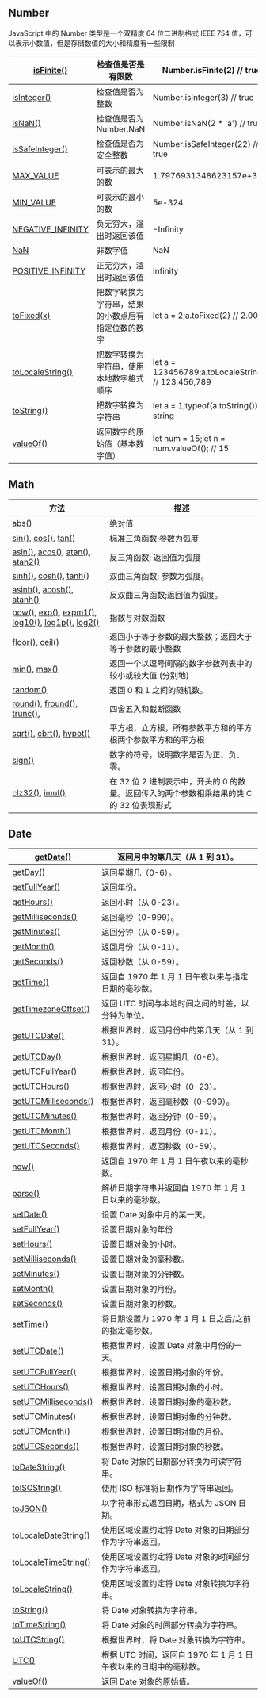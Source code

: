 ## Number

JavaScript 中的 Number 类型是一个双精度 64 位二进制格式 IEEE 754 值，可以表示小数值，但是存储数值的大小和精度有一些限制

| [isFinite()](https://www.w3school.com.cn/jsref/jsref_isfinite_number.asp)             | 检查值是否是有限数                 | Number.isFinite(2) // true                           |
| ------------------------------------------------------------------------------------- | ------------------------- | ---------------------------------------------------- |
| [isInteger()](https://www.w3school.com.cn/jsref/jsref_isinteger.asp)                  | 检查值是否为整数                  | Number.isInteger(3) // true                          |
| [isNaN()](https://www.w3school.com.cn/jsref/jsref_isnan_number.asp)                   | 检查值是否为 Number.NaN         | Number.isNaN(2 * 'a') // true                       |
| [isSafeInteger()](https://www.w3school.com.cn/jsref/jsref_issafeinteger.asp)          | 检查值是否为安全整数                | Number.isSafeInteger(22) // true                     |
| [MAX_VALUE](https://www.w3school.com.cn/jsref/jsref_max_value.asp)                    | 可表示的最大的数                  | 1.7976931348623157e+308                              |
| [MIN_VALUE](https://www.w3school.com.cn/jsref/jsref_min_value.asp)                    | 可表示的最小的数                  | 5e-324                                               |
| [NEGATIVE_INFINITY](https://www.w3school.com.cn/jsref/jsref_negative_infinity.asp)    | 负无穷大，溢出时返回该值              | -Infinity                                           |
| [NaN](https://www.w3school.com.cn/jsref/jsref_number_nan.asp)                         | 非数字值                      | NaN                                                  |
| [POSITIVE_INFINITY](https://www.w3school.com.cn/jsref/jsref_positive_infinity.asp)    | 正无穷大，溢出时返回该值              | Infinity                                             |
| [toFixed(x)](https://www.w3school.com.cn/jsref/jsref_tofixed.asp)                     | 把数字转换为字符串，结果的小数点后有指定位数的数字 | let a = 2;a.toFixed(2) // 2.00                       |
| [toLocaleString()](https://www.w3school.com.cn/jsref/jsref_tolocalestring_number.asp) | 把数字转换为字符串，使用本地数字格式顺序      | let a = 123456789;a.toLocaleString(); // 123,456,789 |
| [toString()](https://www.w3school.com.cn/jsref/jsref_tostring_number.asp)             | 把数字转换为字符串                 | let a = 1;typeof(a.toString()) // string             |
| [valueOf()](https://www.w3school.com.cn/jsref/jsref_valueof_number.asp)               | 返回数字的原始值（基本数字值）           | let num = 15;let n = num.valueOf(); // 15            |

## Math

| 方法                                                                                                                                                                                                                                                                                                                                                                                                                                                                                                                                                                                                                                   | 描述                                                    |
| ------------------------------------------------------------------------------------------------------------------------------------------------------------------------------------------------------------------------------------------------------------------------------------------------------------------------------------------------------------------------------------------------------------------------------------------------------------------------------------------------------------------------------------------------------------------------------------------------------------------------------------ | ----------------------------------------------------- |
| [abs()](https://developer.mozilla.org/zh-CN/docs/Web/JavaScript/Reference/Global_Objects/Math/abs)                                                                                                                                                                                                                                                                                                                                                                                                                                                                                                                                   | 绝对值                                                   |
| [sin()](https://developer.mozilla.org/zh-CN/docs/Web/JavaScript/Reference/Global_Objects/Math/sin), [cos()](https://developer.mozilla.org/zh-CN/docs/Web/JavaScript/Reference/Global_Objects/Math/cos), [tan()](https://developer.mozilla.org/zh-CN/docs/Web/JavaScript/Reference/Global_Objects/Math/tan)                                                                                                                                                                                                                                                                                                                           | 标准三角函数;参数为弧度                                          |
| [asin()](https://developer.mozilla.org/zh-CN/docs/Web/JavaScript/Reference/Global_Objects/Math/asin), [acos()](https://developer.mozilla.org/zh-CN/docs/Web/JavaScript/Reference/Global_Objects/Math/acos), [atan()](https://developer.mozilla.org/zh-CN/docs/Web/JavaScript/Reference/Global_Objects/Math/atan), [atan2()](https://developer.mozilla.org/zh-CN/docs/Web/JavaScript/Reference/Global_Objects/Math/atan2)                                                                                                                                                                                                             | 反三角函数; 返回值为弧度                                         |
| [sinh()](https://developer.mozilla.org/zh-CN/docs/Web/JavaScript/Reference/Global_Objects/Math/sinh), [cosh()](https://developer.mozilla.org/zh-CN/docs/Web/JavaScript/Reference/Global_Objects/Math/cosh), [tanh()](https://developer.mozilla.org/zh-CN/docs/Web/JavaScript/Reference/Global_Objects/Math/tanh)                                                                                                                                                                                                                                                                                                                     | 双曲三角函数; 参数为弧度。                                        |
| [asinh()](https://developer.mozilla.org/zh-CN/docs/Web/JavaScript/Reference/Global_Objects/Math/asinh), [acosh()](https://developer.mozilla.org/zh-CN/docs/Web/JavaScript/Reference/Global_Objects/Math/acosh), [atanh()](https://developer.mozilla.org/zh-CN/docs/Web/JavaScript/Reference/Global_Objects/Math/atanh)                                                                                                                                                                                                                                                                                                               | 反双曲三角函数;返回值为弧度。                                       |
| [pow()](https://developer.mozilla.org/zh-CN/docs/Web/JavaScript/Reference/Global_Objects/Math/pow), [exp()](https://developer.mozilla.org/zh-CN/docs/Web/JavaScript/Reference/Global_Objects/Math/exp), [expm1()](https://developer.mozilla.org/zh-CN/docs/Web/JavaScript/Reference/Global_Objects/Math/expm1), [log10()](https://developer.mozilla.org/zh-CN/docs/Web/JavaScript/Reference/Global_Objects/Math/log10), [log1p()](https://developer.mozilla.org/zh-CN/docs/Web/JavaScript/Reference/Global_Objects/Math/log1p), [log2()](https://developer.mozilla.org/zh-CN/docs/Web/JavaScript/Reference/Global_Objects/Math/log2) | 指数与对数函数                                               |
| [floor()](https://developer.mozilla.org/zh-CN/docs/Web/JavaScript/Reference/Global_Objects/Math/floor), [ceil()](https://developer.mozilla.org/zh-CN/docs/Web/JavaScript/Reference/Global_Objects/Math/ceil)                                                                                                                                                                                                                                                                                                                                                                                                                         | 返回小于等于参数的最大整数；返回大于等于参数的最小整数                           |
| [min()](https://developer.mozilla.org/zh-CN/docs/Web/JavaScript/Reference/Global_Objects/Math/min), [max()](https://developer.mozilla.org/zh-CN/docs/Web/JavaScript/Reference/Global_Objects/Math/max)                                                                                                                                                                                                                                                                                                                                                                                                                               | 返回一个以逗号间隔的数字参数列表中的较小或较大值 (分别地)                        |
| [random()](https://developer.mozilla.org/zh-CN/docs/Web/JavaScript/Reference/Global_Objects/Math/random)                                                                                                                                                                                                                                                                                                                                                                                                                                                                                                                             | 返回 0 和 1 之间的随机数。                                      |
| [round()](https://developer.mozilla.org/zh-CN/docs/Web/JavaScript/Reference/Global_Objects/Math/round), [fround()](https://developer.mozilla.org/zh-CN/docs/Web/JavaScript/Reference/Global_Objects/Math/fround), [trunc()](https://developer.mozilla.org/zh-CN/docs/Web/JavaScript/Reference/Global_Objects/Math/trunc),                                                                                                                                                                                                                                                                                                            | 四舍五入和截断函数                                             |
| [sqrt()](https://developer.mozilla.org/zh-CN/docs/Web/JavaScript/Reference/Global_Objects/Math/sqrt), [cbrt()](https://developer.mozilla.org/zh-CN/docs/Web/JavaScript/Reference/Global_Objects/Math/cbrt), [hypot()](https://developer.mozilla.org/zh-CN/docs/Web/JavaScript/Reference/Global_Objects/Math/hypot)                                                                                                                                                                                                                                                                                                                   | 平方根，立方根，所有参数平方和的平方根两个参数平方和的平方根                        |
| [sign()](https://developer.mozilla.org/zh-CN/docs/Web/JavaScript/Reference/Global_Objects/Math/sign)                                                                                                                                                                                                                                                                                                                                                                                                                                                                                                                                 | 数字的符号，说明数字是否为正、负、零。                                   |
| [clz32()](https://developer.mozilla.org/zh-CN/docs/Web/JavaScript/Reference/Global_Objects/Math/clz32), [imul()](https://developer.mozilla.org/zh-CN/docs/Web/JavaScript/Reference/Global_Objects/Math/imul)                                                                                                                                                                                                                                                                                                                                                                                                                         | 在 32 位 2 进制表示中，开头的 0 的数量。返回传入的两个参数相乘结果的类 C 的 32 位表现形式 |

## Date

| [getDate()](https://www.w3school.com.cn/jsref/jsref_getdate.asp)                       | 返回月中的第几天（从 1 到 31）。                       |
| -------------------------------------------------------------------------------------- | ----------------------------------------- |
| [getDay()](https://www.w3school.com.cn/jsref/jsref_getday.asp)                         | 返回星期几（0-6）。                               |
| [getFullYear()](https://www.w3school.com.cn/jsref/jsref_getfullyear.asp)               | 返回年份。                                     |
| [getHours()](https://www.w3school.com.cn/jsref/jsref_gethours.asp)                     | 返回小时（从 0-23）。                             |
| [getMilliseconds()](https://www.w3school.com.cn/jsref/jsref_getmilliseconds.asp)       | 返回毫秒（0-999）。                              |
| [getMinutes()](https://www.w3school.com.cn/jsref/jsref_getminutes.asp)                 | 返回分钟（从 0-59）。                             |
| [getMonth()](https://www.w3school.com.cn/jsref/jsref_getmonth.asp)                     | 返回月份（从 0-11）。                             |
| [getSeconds()](https://www.w3school.com.cn/jsref/jsref_getseconds.asp)                 | 返回秒数（从 0-59）。                             |
| [getTime()](https://www.w3school.com.cn/jsref/jsref_gettime.asp)                       | 返回自 1970 年 1 月 1 日午夜以来与指定日期的毫秒数。          |
| [getTimezoneOffset()](https://www.w3school.com.cn/jsref/jsref_gettimezoneoffset.asp)   | 返回 UTC 时间与本地时间之间的时差，以分钟为单位。               |
| [getUTCDate()](https://www.w3school.com.cn/jsref/jsref_getutcdate.asp)                 | 根据世界时，返回月份中的第几天（从 1 到 31）。                |
| [getUTCDay()](https://www.w3school.com.cn/jsref/jsref_getutcday.asp)                   | 根据世界时，返回星期几（0-6）。                         |
| [getUTCFullYear()](https://www.w3school.com.cn/jsref/jsref_getutcfullyear.asp)         | 根据世界时，返回年份。                               |
| [getUTCHours()](https://www.w3school.com.cn/jsref/jsref_getutchours.asp)               | 根据世界时，返回小时（0-23）。                         |
| [getUTCMilliseconds()](https://www.w3school.com.cn/jsref/jsref_getutcmilliseconds.asp) | 根据世界时，返回毫秒数（0-999）。                       |
| [getUTCMinutes()](https://www.w3school.com.cn/jsref/jsref_getutcminutes.asp)           | 根据世界时，返回分钟（0-59）。                         |
| [getUTCMonth()](https://www.w3school.com.cn/jsref/jsref_getutcmonth.asp)               | 根据世界时，返回月份（0-11）。                         |
| [getUTCSeconds()](https://www.w3school.com.cn/jsref/jsref_getutcseconds.asp)           | 根据世界时，返回秒数（0-59）。                         |
| [now()](https://www.w3school.com.cn/jsref/jsref_now.asp)                               | 返回自 1970 年 1 月 1 日午夜以来的毫秒数。               |
| [parse()](https://www.w3school.com.cn/jsref/jsref_parse.asp)                           | 解析日期字符串并返回自 1970 年 1 月 1 日以来的毫秒数。         |
| [setDate()](https://www.w3school.com.cn/jsref/jsref_setdate.asp)                       | 设置 Date 对象中月的某一天。                         |
| [setFullYear()](https://www.w3school.com.cn/jsref/jsref_setfullyear.asp)               | 设置日期对象的年份                                 |
| [setHours()](https://www.w3school.com.cn/jsref/jsref_sethours.asp)                     | 设置日期对象的小时。                                |
| [setMilliseconds()](https://www.w3school.com.cn/jsref/jsref_setmilliseconds.asp)       | 设置日期对象的毫秒数。                               |
| [setMinutes()](https://www.w3school.com.cn/jsref/jsref_setminutes.asp)                 | 设置日期对象的分钟数。                               |
| [setMonth()](https://www.w3school.com.cn/jsref/jsref_setmonth.asp)                     | 设置日期对象的月份。                                |
| [setSeconds()](https://www.w3school.com.cn/jsref/jsref_setseconds.asp)                 | 设置日期对象的秒数。                                |
| [setTime()](https://www.w3school.com.cn/jsref/jsref_settime.asp)                       | 将日期设置为 1970 年 1 月 1 日之后/之前的指定毫秒数。         |
| [setUTCDate()](https://www.w3school.com.cn/jsref/jsref_setutcdate.asp)                 | 根据世界时，设置 Date 对象中月份的一天。                   |
| [setUTCFullYear()](https://www.w3school.com.cn/jsref/jsref_setutcfullyear.asp)         | 根据世界时，设置日期对象的年份。                          |
| [setUTCHours()](https://www.w3school.com.cn/jsref/jsref_setutchours.asp)               | 根据世界时，设置日期对象的小时。                          |
| [setUTCMilliseconds()](https://www.w3school.com.cn/jsref/jsref_setutcmilliseconds.asp) | 根据世界时，设置日期对象的毫秒数。                         |
| [setUTCMinutes()](https://www.w3school.com.cn/jsref/jsref_setutcminutes.asp)           | 根据世界时，设置日期对象的分钟数。                         |
| [setUTCMonth()](https://www.w3school.com.cn/jsref/jsref_setutcmonth.asp)               | 根据世界时，设置日期对象的月份。                          |
| [setUTCSeconds()](https://www.w3school.com.cn/jsref/jsref_setutcseconds.asp)           | 根据世界时，设置日期对象的秒数。                          |
| [toDateString()](https://www.w3school.com.cn/jsref/jsref_todatestring.asp)             | 将 Date 对象的日期部分转换为可读字符串。                   |
| [toISOString()](https://www.w3school.com.cn/jsref/jsref_toisostring.asp)               | 使用 ISO 标准将日期作为字符串返回。                      |
| [toJSON()](https://www.w3school.com.cn/jsref/jsref_tojson.asp)                         | 以字符串形式返回日期，格式为 JSON 日期。                   |
| [toLocaleDateString()](https://www.w3school.com.cn/jsref/jsref_tolocaledatestring.asp) | 使用区域设置约定将 Date 对象的日期部分作为字符串返回。            |
| [toLocaleTimeString()](https://www.w3school.com.cn/jsref/jsref_tolocaletimestring.asp) | 使用区域设置约定将 Date 对象的时间部分作为字符串返回。            |
| [toLocaleString()](https://www.w3school.com.cn/jsref/jsref_tolocalestring.asp)         | 使用区域设置约定将 Date 对象转换为字符串。                  |
| [toString()](https://www.w3school.com.cn/jsref/jsref_tostring_date.asp)                | 将 Date 对象转换为字符串。                          |
| [toTimeString()](https://www.w3school.com.cn/jsref/jsref_totimestring.asp)             | 将 Date 对象的时间部分转换为字符串。                     |
| [toUTCString()](https://www.w3school.com.cn/jsref/jsref_toutcstring.asp)               | 根据世界时，将 Date 对象转换为字符串。                    |
| [UTC()](https://www.w3school.com.cn/jsref/jsref_utc.asp)                               | 根据 UTC 时间，返回自 1970 年 1 月 1 日午夜以来的日期中的毫秒数。 |
| [valueOf()](https://www.w3school.com.cn/jsref/jsref_valueof_date.asp)                  | 返回 Date 对象的原始值。